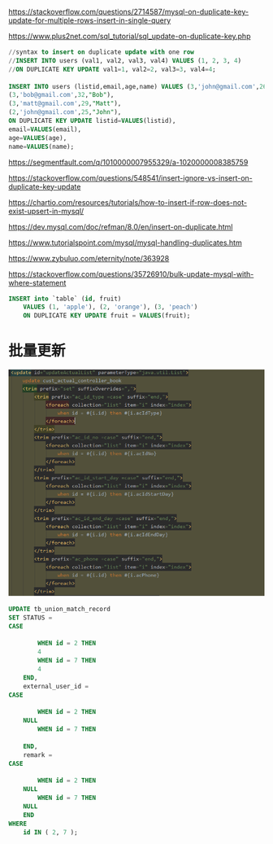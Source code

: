 https://stackoverflow.com/questions/2714587/mysql-on-duplicate-key-update-for-multiple-rows-insert-in-single-query

https://www.plus2net.com/sql_tutorial/sql_update-on-duplicate-key.php

~~~sql
//syntax to insert on duplicate update with one row
//INSERT INTO users (val1, val2, val3, val4) VALUES (1, 2, 3, 4) 
//ON DUPLICATE KEY UPDATE val1=1, val2=2, val3=3, val4=4;

INSERT INTO users (listid,email,age,name) VALUES (3,'john@gmail.com',26,"John"),
(3,'bob@gmail.com',32,"Bob"),
(3,'matt@gmail.com',29,"Matt"),
(2,'john@gmail.com',25,"John"),
ON DUPLICATE KEY UPDATE listid=VALUES(listid), 
email=VALUES(email), 
age=VALUES(age), 
name=VALUES(name);
~~~

https://segmentfault.com/q/1010000007955329/a-1020000008385759

https://stackoverflow.com/questions/548541/insert-ignore-vs-insert-on-duplicate-key-update

https://chartio.com/resources/tutorials/how-to-insert-if-row-does-not-exist-upsert-in-mysql/

https://dev.mysql.com/doc/refman/8.0/en/insert-on-duplicate.html

https://www.tutorialspoint.com/mysql/mysql-handling-duplicates.htm

https://www.zybuluo.com/eternity/note/363928

https://stackoverflow.com/questions/35726910/bulk-update-mysql-with-where-statement

~~~sql
INSERT into `table` (id, fruit)
    VALUES (1, 'apple'), (2, 'orange'), (3, 'peach')
    ON DUPLICATE KEY UPDATE fruit = VALUES(fruit);
~~~

# 批量更新

![](../images/mysql/mybatis_case.png)

~~~sql
UPDATE tb_union_match_record 
SET STATUS =
CASE
		
		WHEN id = 2 THEN
		4 
		WHEN id = 7 THEN
		4 
	END,
	external_user_id =
CASE
		
		WHEN id = 2 THEN
	NULL 
		WHEN id = 7 THEN
		
	END,
	remark =
CASE
		
		WHEN id = 2 THEN
	NULL 
		WHEN id = 7 THEN
	NULL 
	END 
WHERE
	id IN ( 2, 7 );
~~~

